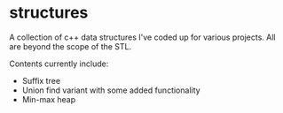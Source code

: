 # structures
A collection of c++ data structures I've coded up for various projects. All are beyond the scope of the STL.

Contents currently include:
- Suffix tree
- Union find variant with some added functionality
- Min-max heap
